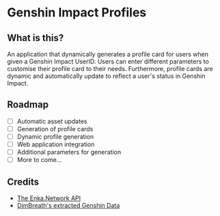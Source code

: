 # Genshin Impact Profiles

## What is this?
An application that dynamically generates a profile card for users when given a Genshin Impact UserID. Users can enter different
parameters to customise their profile card to their needs. Furthermore, profile cards are dynamic and automatically update 
to reflect a user's status in Genshin Impact.

## Roadmap
- [ ] Automatic asset updates
- [ ] Generation of profile cards
- [ ] Dynamic profile generation
- [ ] Web application integration
- [ ] Additional parameters for generation
- [ ] More to come...

## Credits
* [The Enka.Network API](https://enka.shinshin.moe/)
* [DimBreath's extracted Genshin Data](https://github.com/Dimbreath/GenshinData/)
